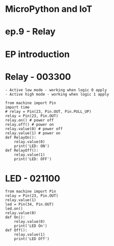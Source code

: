 # MicroPython and IoT
# ep.9 - Relay

# EP introduction
# Relay - 003300
    - Active low mode - working when logic 0 apply
    - Active high mode - working when logic 1 apply
```
from machine import Pin
import time
# relay = Pin(23, Pin.OUT, Pin.PULL_UP)
relay = Pin(23, Pin.OUT)
relay.on() # power off
relay.off() # power on
relay.value(0) # power off
relay.value(1) # power on
def RelayOn():
    relay.value(0)
    print('LED: ON')
def RelayOff():
    relay.value(1)
    print('LED: OFF')
```
# LED - 021100
```
from machine import Pin
relay = Pin(23, Pin.OUT)
relay.value(1)
led = Pin(34, Pin.OUT)
led.on()
relay.value(0)
def On():
    relay.value(0)
    print('LED On')
def Off():
    relay.value(1)
    print('LED Off')
```